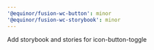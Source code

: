 ```yaml
---
'@equinor/fusion-wc-button': minor
'@equinor/fusion-wc-storybook': minor
---
```


Add storybook and stories for icon-button-toggle
